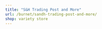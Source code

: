 ```yaml
---
title: "S&H Trading Post and More"
url: /burnet/sandh-trading-post-and-more/
shop: variety store
---
```

